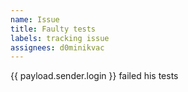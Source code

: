 ```yaml
---
name: Issue
title: Faulty tests
labels: tracking issue
assignees: d0minikvac
---
```


{{ payload.sender.login }} failed his tests
